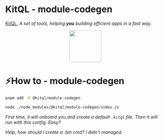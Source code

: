 # KitQL - module-codegen

[KitQL](https://github.com/jycouet/kitql#kitql), _A set of tools, helping **you** building efficient apps in a fast way._

<p align="center">
  <img src="../../logo.svg" width="100" />
</p>

# ⚡How to - module-codegen

```bash
pnpm add -D @kitql/module-codegen
```

```bash
node ./node_modules/@kitql/module-codegen/index.js
```

_First time, it will onboard you and create a default `.kitql` file. Then it will run with this config. Easy?_

_Help, how should I create a .bin cmd? I didn't managed._
